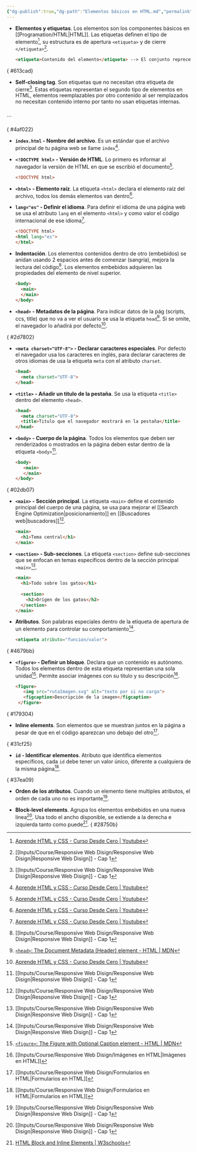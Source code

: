 ```yaml
---
{"dg-publish":true,"dg-path":"Elementos básicos en HTML.md","permalink":"/elementos-basicos-en-html/","hide":true,"tags":["programation","HTML","DVC/RWD/1","publish"]}
---
```


[^1]: [[Inputs/Course/Responsive Web Disign/Responsive Web Disign\|Responsive Web Disign]] - Cap 1
[^2]: [[Inputs/Course/Responsive Web Disign/Imágenes en HTML\|Imágenes en HTML]]
[^3]: [`<head>`: The Document Metadata (Header) element - HTML | MDN](https://developer.mozilla.org/en-US/docs/Web/HTML/Element/head)
[^4]:[`<figure>`: The Figure with Optional Caption element - HTML | MDN](https://developer.mozilla.org/en-US/docs/Web/HTML/Element/figure)
[^5]: [[Inputs/Course/Responsive Web Disign/Formularios en HTML\|Formularios en HTML]]
[^6]: [HTML Block and Inline Elements | W3schools](https://www.w3schools.com/html/html_blocks.asp#:~:text=A%20block%2Dlevel%20element%20always%20takes%20up%20the%20full%20width,paragraph%20in%20an%20HTML%20document.)
[^7]: [Aprende HTML y CSS - Curso Desde Cero | Youtube](https://www.youtube.com/watch?v=XqFR2lqBYPs)

- **Elementos y etiquetas**. Los elementos son los componentes básicos en [[Programation/HTML\|HTML]]. Las etiquetas definen el tipo de elemento[^7], su estructura es de apertura `<etiqueta>` y de cierre `</etiqueta>`[^1].
   ```html
   <etiqueta>Contenido del elemento</etiqueta> --> El conjunto reprecenta un elemento
   ```

{ #613cad}

- **Self-closing tag**. Son etiquetas que no necesitan otra etiqueta de cierre[^1]. Estas etiquetas representan el segundo tipo de elementos en HTML, elementos reemplazables por otro contenido al ser remplazados no necesitan contenido interno por tanto no usan etiquetas internas.
  ```HTML 
<selftag src="">  
   ```

{ #4af022}

- **`index.html` - Nombre del archivo**. Es un estándar que el archivo principal de tu página web se llame `index`[^7].

- **`<!DOCTYPE html>` - Versión de HTML**. Lo primero es informar al navegador la versión de HTML en que se escribió el documento[^7].
  ```HTML 
  <!DOCTYPE html>
   ```

- **`<html>` - Elemento raíz**. La etiqueta `<html>` declara el elemento raíz del archivo, todos los demás elementos van dentro[^7].

- **`lang="es"` - Definir el idioma**. Para definir el idioma de una página web se usa el atributo `lang` en el elemento `<html>` y como valor el código internacional de ese idioma[^7].
  ```HTML 
  <!DOCTYPE html>
  <html lang="es">
  </html>
   ```

- **Indentación**. Los elementos contenidos dentro de otro (embebidos) se anidan usando 2 espacios antes de comenzar (sangría), mejora la lectura del código[^1]. Los elementos embebidos adquieren las propiedades del elemento de nivel superior.
   ```HTML 
   <body>
     <main>
     </main>
   </body>
   ```

- **`<head>` - Metadatos de la página**. Para indicar datos de la pág (scripts, ccs, title) que no va a ver el usuario se usa la etiqueta `head`[^3]. Si se omite, el navegador lo añadirá por defecto[^7].

{ #2d7802}


- **`<meta charset="UTF-8">` - Declarar caracteres especiales**. Por defecto el navegador usa los caracteres en inglés, para declarar caracteres de otros idiomas de usa la etiqueta `meta` con el atributo `charset`.
  ```HTML 
  <head>
    <meta charset="UTF-8">
  </head> 
   ```

- **`<title>` - Añadir un titulo de la pestaña**. Se usa la etiqueta `<title>` dentro del elemento `<head>`.
  ```HTML 
  <head>
    <meta charset="UTF-8">
    <title>Titulo que el navegador mostrará en la pestaña</title>
  </head>
  ```

- **`<body>` - Cuerpo de la página**. Todos los elementos que deben ser renderizados o mostrados en la página deben estar dentro de la etiqueta `<body>`[^1].
  ```HTML 
  <body>
     <main>
     </main>
  </body>
   ```

{ #02db07}

- **`<main>` - Sección principal**. La etiqueta `<main>` define el contenido principal del cuerpo de una página, se usa para mejorar el [[Search Engine Optimization\|posicionamiento]] en [[Buscadores web\|buscadores]][^1].
   ```HTML 
   <main>
     <h1>Tema central</h1>
   </main>
   ```

- **`<section>` - Sub-secciones**. La etiqueta `<section>` define sub-secciones que se enfocan en temas específicos dentro de la sección principal `<main>`[^1].
   ```HTML 
   <main>
     <h1>Todo sobre los gatos</h1>
     
     <section>
       <h2>Orígen de los gatos</h2>
     </section>
   </main>
   ```

- **Atributos**. Son palabras especiales dentro de la etiqueta de apertura de un elemento para controlar su comportamiento[^1].
   ```HTML 
   <etiqueta atributo="funcion/valor">
   ```

{ #4679bb}

- **`<figure>` - Definir un bloque**. Declara que un contenido es autónomo. Todos los elementos dentro de esta etiqueta representan una sola unidad[^4]. Permite asociar imágenes con su titulo y su descripción[^2].
  ```HTML 
  <figure>
     <img src="rutaImagen.svg" alt="texto por si no carga">
     <figcaption>Descripción de la imagen</figcaption>
   </figure>
   ```

{ #179304}

- **Inline elements**. Son elementos que se muestran juntos en la página a pesar de que en el código aparezcan uno debajo del otro[^5].

{ #31cf25}

- **`id` - Identificar elementos**. Atributo que identifica elementos específicos, cada `id` debe tener un valor único, diferente a cualquiera de la misma página[^5].

{ #37ea09}

- **Orden de los atributos**. Cuando un elemento tiene multiples atributos, el orden de cada uno no es importante[^1].

- **Block-level elements**. Agrupa los elementos embebidos en una nueva linea[^1]. Usa todo el ancho disponible, se extiende a la derecha e izquierda tanto como puede[^6].
{ #28750b}


